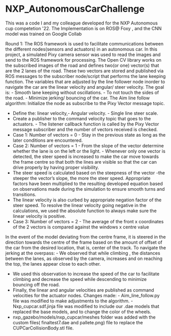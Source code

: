 # NXP_AutonomousCarChallenge
This was a code I and my colleague developed for the NXP Autonomous cup competetion '22. The Implementation is on ROS@ Foxy , and the CNN model was trained on Google Collab

Round 1:
The ROS framework is used to facilitate communications between the different nodes(sensors and actuators) in an autonomous car. In this project, a simulated Pixy camera sensor was used to read the images and send to the ROS framework for processing. The Open CV library works on the subscribed images of the road and defines two(or one) vector(s) that are the 2 lanes of the road. These two vectors are stored and published via ROS messages to the subscriber node/script that performs the lane keeping function. The variables that are adjusted by the line follower node inorder to navigate the car are the linear velocity and angular/ steer velocity.
The goal is: - Smooth lane keeping without oscillations. - To not touch the sides of the road. - Minimize jerking/ bouncing of the car.
The Aim line follow algorithm: Initialize the node as subscribe to the Pixy Vector message topic.
- Define the: linear velocity,- Angular velocity. - Single line steer scale.
- Create a publisher to the command velocity topic that goes to the actuators. - The listener callback function is called by the Pixy Vector message subscriber and the number of vectors received is checked.
- Case 1: Number of vectors = 0 - Stay in the previous state as long as the later conditions are encountered.
- Case 2: Number of vectors = 1 - From the slope of the vector determine whether the lane is on the left or the light. - Whenever only one vector is detected, the steer speed is increased to make the car move towards the frame centre so that both the lines are visible so that the car can drive properly by having proper visibility.
- The steer speed is calculated based on the steepness of the vector -the steeper the vector’s slope, the more the steer speed. Appropriate factors have been multiplied to the resulting developed equation based on observations made during the simulation to ensure smooth turns and transitions.
- The linear velocity is also curbed by appropriate negation factor of the steer speed. To resolve the linear velocity going negative in the calculations, we used the absolute function to always make sure the linear velocity is positive.
- Case 3: Number of vectors = 2 - The average of the front x coordinates of the 2 vectors is compared against the windows x centre value

In the event of the model deviating from the centre frame, it is steered in the direction towards the centre of the frame based on the amount of offset of the car from the desired location, that is, center of the track.
To navigate the jerking at the overpass: - We observed that while climbing , the distances between the lanes, as observed by the camera, increases and on reaching the top, the lanes appear close to each other.
- We used this observation to increase the speed of the car to facilitate climbing and decrease the speed while descending to minimize bouncing off the road.
- Finally, the linear and angular velocities are published as command velocities for the actuator nodes.
Changes made: - Aim_line_follow.py file was modified to make adjustments to the algorithm. - Nxp_cupcar.sdf.jinja file was modified to include our .dae models that replaced the base models, and to change the color of the wheels.
- nxp_gazebo/models/nxp_cupcar/meshes folder was added with the custom files( finaltest7.dae and pallete.png) file to replace the CUPCarCollisionBody.stl file.
